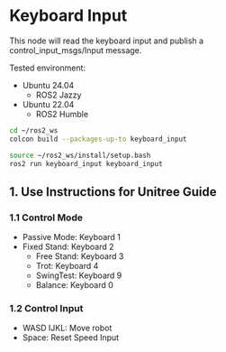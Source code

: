 # Keyboard Input

This node will read the keyboard input and publish a control_input_msgs/Input message.

Tested environment:
* Ubuntu 24.04
  * ROS2 Jazzy
* Ubuntu 22.04
  * ROS2 Humble

```bash
cd ~/ros2_ws
colcon build --packages-up-to keyboard_input
```

```bash
source ~/ros2_ws/install/setup.bash
ros2 run keyboard_input keyboard_input
```

## 1. Use Instructions for Unitree Guide
### 1.1 Control Mode
* Passive Mode: Keyboard 1
* Fixed Stand: Keyboard 2
    * Free Stand: Keyboard 3
    * Trot: Keyboard 4
    * SwingTest: Keyboard 9
    * Balance: Keyboard 0
### 1.2 Control Input
* WASD IJKL: Move robot
* Space: Reset Speed Input